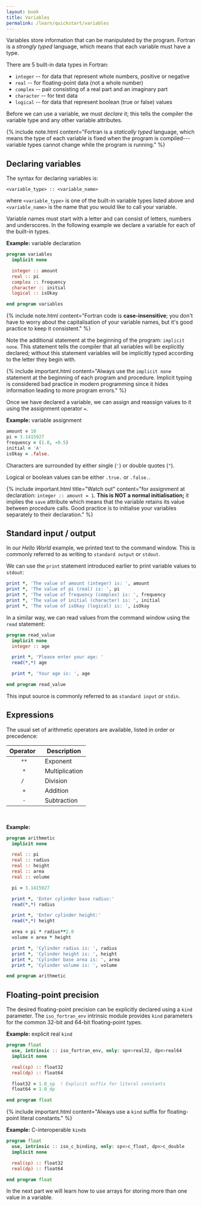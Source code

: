 ```yaml
---
layout: book
title: Variables
permalink: /learn/quickstart/variables
---
```


Variables store information that can be manipulated by the program.
Fortran is a _strongly typed_ language, which means that each variable
must have a type.

There are 5 built-in data types in Fortran:

* `integer` -- for data that represent whole numbers, positive or negative
* `real` -- for floating-point data (not a whole number)
* `complex` -- pair consisting of a real part and an imaginary part
* `character` -- for text data
* `logical` -- for data that represent boolean (true or false) values

Before we can use a variable, we must _declare_ it; this tells the compiler
the variable type and any other variable attributes.

{% include note.html content="Fortran is a _statically typed_ language, which means the type of each
variable is fixed when the program is compiled---variable types cannot change while the program is running." %}

## Declaring variables

The syntax for declaring variables is:

```
<variable_type> :: <variable_name>
```

where `<variable_type>` is one of the built-in variable types listed above and
`<variable_name>` is the name that you would like to call your variable.

Variable names must start with a letter and can consist of letters, numbers and underscores.
In the following example we declare a variable for each of the built-in types.

__Example:__ variable declaration

```fortran
program variables
  implicit none

  integer :: amount
  real :: pi
  complex :: frequency
  character :: initial
  logical :: isOkay

end program variables
```

{% include note.html content="Fortran code is __case-insensitive__; you don't have to worry about the
capitalisation of your variable names, but it's good practice to keep it consistent." %}

Note the additional statement at the beginning of the program: `implicit none`.
This statement tells the compiler that all variables will be explicitly declared; without 
this statement variables will be implicitly typed according to the letter they begin with.

{% include important.html content="Always use the `implicit none` statement at
the beginning of each program and procedure. Implicit typing is considered bad practice in 
modern programming since it hides information leading to more program errors." %}


Once we have declared a variable, we can assign and reassign values to it using the assignment operator `=`.

__Example:__ variable assignment

```fortran
amount = 10
pi = 3.1415927
frequency = (1.0, -0.5)
initial = 'A'
isOkay = .false.
```

Characters are surrounded by either single (`'`) or double quotes (`"`).

Logical or boolean values can be either `.true.` or `.false.`.

{% include important.html title="Watch out" content="for assignment at declaration: `integer :: amount = 1`. 
__This is NOT a normal initialisation;__ it implies the `save` attribute which means that the variable retains
its value between procedure calls. Good practice is to initialise your variables separately to their declaration." %}


## Standard input / output

In our _Hello World_ example, we printed text to the command window.
This is commonly referred to as writing to `standard output` or `stdout`.

We can use the `print` statement introduced earlier to print variable values to `stdout`:

```fortran
print *, 'The value of amount (integer) is: ', amount
print *, 'The value of pi (real) is: ', pi
print *, 'The value of frequency (complex) is: ', frequency
print *, 'The value of initial (character) is: ', initial
print *, 'The value of isOkay (logical) is: ', isOkay
```

In a similar way, we can read values from the command window
using the `read` statement:

```fortran
program read_value
  implicit none
  integer :: age

  print *, 'Please enter your age: '
  read(*,*) age

  print *, 'Your age is: ', age

end program read_value
```

This input source is commonly referred to as `standard input` or `stdin`.


## Expressions
The usual set of arithmetic operators are available, listed in order or precedence:

| Operator &nbsp;  | Description    |
|:----------------:|----------------|
| `**`             | Exponent       |
| `*`              | Multiplication |
| `/ `             | Division       |
| `+`              | Addition       |
| `-`              | Subtraction    |

<br>

__Example:__ 

```fortran
program arithmetic
  implicit none

  real :: pi
  real :: radius
  real :: height
  real :: area
  real :: volume

  pi = 3.1415927

  print *, 'Enter cylinder base radius:'
  read(*,*) radius

  print *, 'Enter cylinder height:'
  read(*,*) height

  area = pi * radius**2.0
  volume = area * height

  print *, 'Cylinder radius is: ', radius
  print *, 'Cylinder height is: ', height
  print *, 'Cylinder base area is: ', area
  print *, 'Cylinder volume is: ', volume

end program arithmetic
```






## Floating-point precision

The desired floating-point precision can be explicitly declared using a `kind` parameter.
The `iso_fortran_env` intrinsic module provides `kind` parameters for the common 32-bit and 64-bit floating-point types.

__Example:__ explicit real `kind`
```fortran
program float
  use, intrinsic :: iso_fortran_env, only: sp=>real32, dp=>real64
  implicit none

  real(sp) :: float32
  real(dp) :: float64

  float32 = 1.0_sp  ! Explicit suffix for literal constants
  float64 = 1.0_dp

end program float
```

{% include important.html content="Always use a `kind` suffix for floating-point literal constants." %}

__Example:__ C-interoperable `kind`s
```fortran
program float
  use, intrinsic :: iso_c_binding, only: sp=>c_float, dp=>c_double
  implicit none

  real(sp) :: float32
  real(dp) :: float64

end program float
```

In the next part we will learn how to use arrays for storing more than one
value in a variable.

